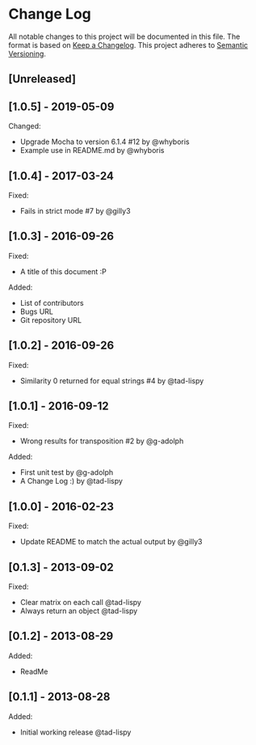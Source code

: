 # Change Log

All notable changes to this project will be documented in this file. The format is based on [Keep a Changelog](http://keepachangelog.com/). This project adheres to [Semantic Versioning](http://semver.org/).

## [Unreleased]


## [1.0.5] - 2019-05-09

Changed:
- Upgrade Mocha to version 6.1.4 #12 by @whyboris 
- Example use in README.md by @whyboris

## [1.0.4] - 2017-03-24

Fixed:
- Fails in strict mode #7 by @gilly3

## [1.0.3] - 2016-09-26

Fixed:
- A title of this document :P

Added:
- List of contributors
- Bugs URL
- Git repository URL

## [1.0.2] - 2016-09-26

Fixed:
- Similarity 0 returned for equal strings #4 by @tad-lispy

## [1.0.1] - 2016-09-12

Fixed:
- Wrong results for transposition #2 by @g-adolph

Added:
- First unit test by @g-adolph
- A Change Log :) by @tad-lispy

## [1.0.0] - 2016-02-23

Fixed:
- Update README to match the actual output by @gilly3

## [0.1.3] - 2013-09-02

Fixed:
- Clear matrix on each call @tad-lispy
- Always return an object @tad-lispy

## [0.1.2] - 2013-08-29

Added:
- ReadMe

## [0.1.1] - 2013-08-28

Added:
- Initial working release @tad-lispy
